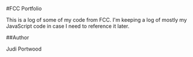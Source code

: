 #FCC Portfolio

This is a log of some of my code from FCC. I'm keeping a log of mostly my JavaScript code in case I need to reference it later.

##Author

Judi Portwood